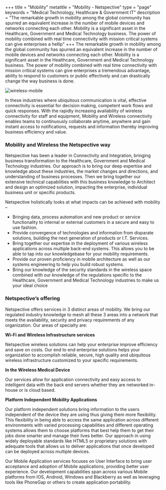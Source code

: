 +++
title = "Mobility"
metatitle = "Mobility - Netspective"
type = "page"
keywords = "Medical Technology, Healthcare & Government IT"
description = "The remarkable growth in mobility among the global community has spurred an equivalent increase in the number of mobile devices and networks connecting each other. Mobility is a significant asset in the Healthcare, Government and Medical Technology business. The power of mobility combined with real time connectivity with mission critical systems can give enterprises a  hellip"
+++
The remarkable growth in mobility among the global community has spurred an equivalent increase in the number of mobile devices and networks connecting each other. Mobility is a significant asset in the Healthcare, Government and Medical Technology business. The power of mobility combined with real time connectivity with mission critical systems can give enterprises a tremendous advantage, ability to respond to customers or public effectively and can drastically change the way business is done.

![wireless-mobile](/img/technology-services/wireless-mobile.jpg#center)

In these industries where ubiquitous communication is vital, effective connectivity is essential for decision making, competent work flows and quick responses. With the rapidly increasing availability of wireless connectivity for staff and equipment, Mobility and Wireless connectivity enables teams to continuously collaborate anytime, anywhere and gain instant access to notifications, requests and information thereby improving business efficiency and value.

### Mobility and Wireless the Netspective way

Netspective has been a leader in Connectivity and Integration, bringing business transformation to the Healthcare, Government and Medical Technology industries. Our approach is to bring our deep expertise and knowledge about these industries, the market changes and directions, and understanding of business processes. Then we bring together our extensive technical capabilities with this business knowledge to Architect and design an optimized solution, impacting the enterprise, individual business unit or specific products.

Netspective holistically looks at what impacts can be achieved with mobility –

* Bringing data, process automation and new product or service functionality to internal or external customers in a secure and easy to use fashion.
* Provide convergence of technologies and information from disparate solutions, building the next generation of products or I.T. Services.
* Bring together our expertise in the deployment of various wireless applications across multiple back-end systems. This allows you to be able to tap into our knowledgebase for your mobility requirements.
* Provide our proven proficiency in mobile architecture as well as our systems engineering to help you build robust systems.
* Bring our knowledge of the security standards in the wireless space combined with our knowledge of the regulations specific to the Healthcare, Government and Medical Technology industries to make us your ideal choice

### Netspective’s offering

Netspective offers services in 3 distinct areas of mobility. We bring our regulated industry knowledge to mesh all these 3 areas into a network that meets the availability, security and privacy requirements of any organization. Our areas of specialty are:

**Wi-Fi and Wireless Infrastructure services**

Netspective wireless solutions can help your enterprise improve efficiency and save on costs. Our end to end enterprise solutions helps your organization to accomplish reliable, secure, high quality and ubiquitous wireless infrastructure customized to your specific requirements.

**In the Wireless Medical Device**

Our services allow for application connectivity and easy access to intelligent data with the back end servers whether they are networked in-house or is cloud based.

**Platform Independent Mobility Applications**

Our platform independent solutions bring information to the users independent of the device they are using thus giving them more flexibility. This flexibility in being able to access the same application across different environments with varied processing capabilities and different operating systems allows them to choose platforms that best help them to get their jobs done smarter and manage their lives better. Our approach in using widely deployable standards like HTML5 or proprietary solutions with adequate tools that allows us to deliver applications that once developed can be deployed across multiple devices.

Our Mobile Application services focuses on User Interface to bring user acceptance and adoption of Mobile applications, providing better user experience. Our development capabilities span across various Mobile platforms from IOS, Android, Windows and Blackberry as well as leveraging tools like PhoneGap or others to create application portability.



